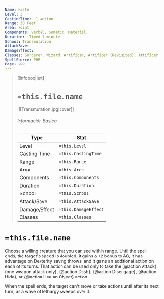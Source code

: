 ```yaml
---
Name: Haste
Level: 3
CastingTime:  1 Action 
Range: 30 Feet
Area: Point
Components: Verbal, Somatic, Material, 
Duration:  Timed 1 minute
School: Transmutation
AttackSave: 
DamageEffect: 
Classes: Sorcerer, Wizard, Artificer, Artificer (Revisited), Artificer, 
SpellSource: PHB
Page: 250
---
```


>[!infobox|left]
># `=this.file.name`
>![[Transmutation.jpg|cover]]
> ###### Información Basica
> Type |  Stat |
> ---|---|
> Level | `=this.Level` |
> Casting Time | `=this.CastingTime` |
> Range | `=this.Range` |
> Area | `=this.Area` |
> Components | `=this.Components` |
> Duration | `=this.Duration` |
> School | `=this.School` |
> Attack/Save | `=this.AttackSave` |
> Damage/Effect | `=this.DamageEffect` |
> Classes | `=this.Classes` |

# `=this.file.name`
Choose a willing creature that you can see within range. Until the spell ends, the target&#x27;s speed is doubled, it gains a +2 bonus to AC, it has advantage on Dexterity saving throws, and it gains an additional action on each of its turns. That action can be used only to take the {@action Attack} (one weapon attack only), {@action Dash}, {@action Disengage}, {@action Hide}, or {@action Use an Object} action.

When the spell ends, the target can&#x27;t move or take actions until after its next turn, as a wave of lethargy sweeps over it.



 


 


